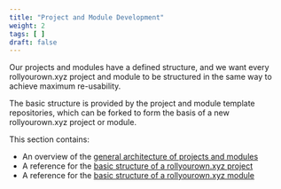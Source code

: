 ```yaml
---
title: "Project and Module Development"
weight: 2
tags: [ ]
draft: false
---
```

<!-- SPDX-FileCopyrightText: 2022 Wilfred Nicoll <xyzroller@rollyourown.xyz> -->
<!-- SPDX-License-Identifier: CC-BY-SA-4.0 -->

Our projects and modules have a defined structure, and we want every rollyourown.xyz project and module to be structured in the same way to achieve maximum re-usability.

<!--more-->

The basic structure is provided by the project and module template repositories, which can be forked to form the basis of a new rollyourown.xyz project or module.

This section contains:

- An overview of the [general architecture of projects and modules](/collaborate/project_and_module_development/general_architecture/)
- A reference for the [basic structure of a rollyourown.xyz project](/collaborate/project_and_module_development/project_structure/)
- A reference for the [basic structure of a rollyourown.xyz module](/collaborate/project_and_module_development/module_structure/)
